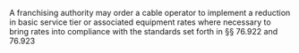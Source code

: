 A franchising authority may order a cable operator to implement a reduction in basic service tier or associated equipment rates where necessary to bring rates into compliance with the standards set forth in §§ 76.922 and 76.923

